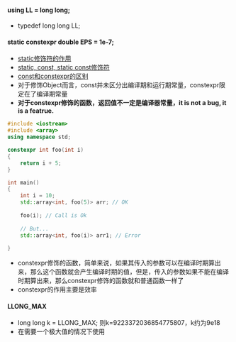 #### using LL = long long;
* typedef long long LL;
#### static constexpr double EPS = 1e-7;
* [static修饰符的作用](https://www.runoob.com/w3cnote/cpp-static-usage.html)
* [static, const, static const修饰符](https://blog.csdn.net/ReturningProdigal/article/details/78832095)
* [const和constexpr的区别](https://www.zhihu.com/question/35614219)
* 对于修饰Object而言，const并未区分出编译期和运行期常量，constexpr限定在了编译期常量
* **对于constexpr修饰的函数，返回值不一定是编译器常量，it is not a bug, it is a featrue.**
```c++
#include <iostream>
#include <array>
using namespace std;

constexpr int foo(int i)
{
    return i + 5;
}

int main()
{
    int i = 10;
    std::array<int, foo(5)> arr; // OK
    
    foo(i); // Call is Ok
    
    // But...
    std::array<int, foo(i)> arr1; // Error
   
}
```
* constexpr修饰的函数，简单来说，如果其传入的参数可以在编译时期算出来，那么这个函数就会产生编译时期的值，但是，传入的参数如果不能在编译时期算出来，那么constexpr修饰的函数就和普通函数一样了
* constexpr的作用主要是效率
#### LLONG\_MAX
* long long k = LLONG\_MAX; 则k=9223372036854775807，k约为9e18
* 在需要一个极大值的情况下使用
